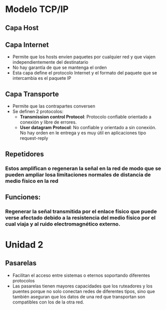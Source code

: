 
# Modelo TCP/IP

## Capa Host

## Capa Internet

* Permite que los hosts envíen paquetes por cualquier red y que viajen independientemente del destinatario
* No hay garantía de que se mantenga el orden
* Esta capa define el protocolo Internet y el formato del paquete que se intercambia es el paquete IP

## Capa Transporte
* Permite que las contrapartes conversen
* Se definen 2 protocolos: 
  * **Transmission control Protocol**: Protocolo confiable orientado a conexión y libre de errores.
  * **User datagram Protocol**: No confiable y orientado a sin conexión. No hay orden en le entrega y es muy útil en aplicaciones tipo request-reply


## Repetidores 

### Estos amplifican o regeneran la señal en la red de modo que se pueden ampliar losa limitaciones normales de  distancia de medio físico en la red

## Funciones:

### Regenerar la señal transmitida por el enlace físico que puede verse afectado debido a la resistencia del medio físico por el cual viaja y al ruido electromagnético externo.



# Unidad 2

## Pasarelas

* Facilitan el acceso entre sistemas o eternos soportando diferentes protocolos
* Las pasarelas tienen mayores capacidades que los ruteadores y los puentes porque no solo conectan redes de diferentes tipos, sino que también aseguran que los datos de una red que transportan son compatibles con los de la otra red.